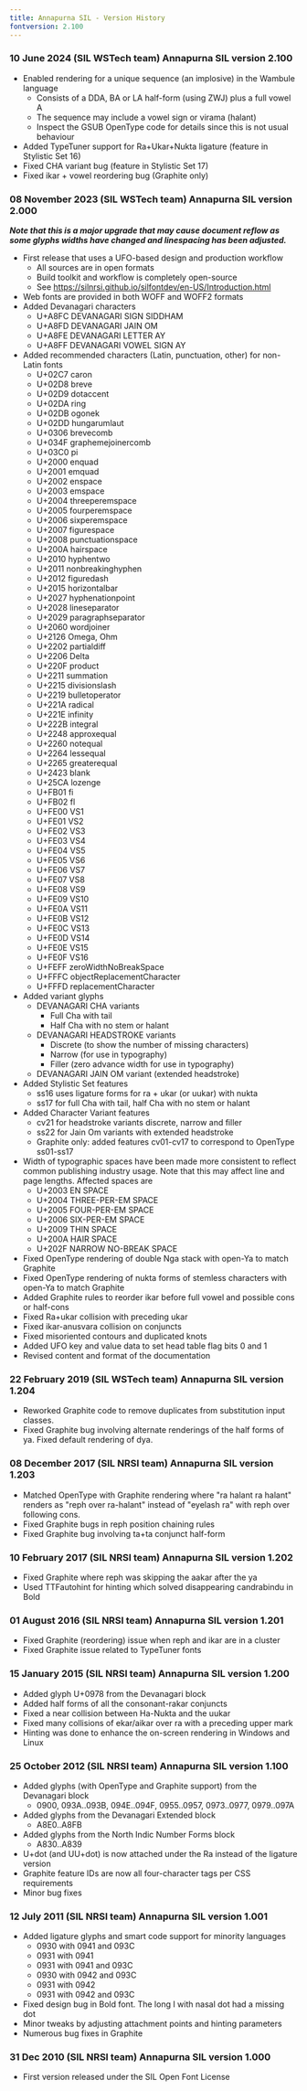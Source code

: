 ```yaml
---
title: Annapurna SIL - Version History
fontversion: 2.100
---
```

### 10 June 2024 (SIL WSTech team)  Annapurna SIL version 2.100
- Enabled rendering for a unique sequence (an implosive) in the Wambule language
  - Consists of a DDA, BA or LA half-form (using ZWJ) plus a full vowel A
  - The sequence may include a vowel sign or virama (halant)
  - Inspect the GSUB OpenType code for details since this is not usual behaviour
- Added TypeTuner support for Ra+Ukar+Nukta ligature (feature in Stylistic Set 16)
- Fixed CHA variant bug (feature in Stylistic Set 17)
- Fixed ikar + vowel reordering bug (Graphite only)

### 08 November 2023 (SIL WSTech team)  Annapurna SIL version 2.000
***Note that this is a major upgrade that may cause document reflow as
some glyphs widths have changed and linespacing has been adjusted.***

- First release that uses a UFO-based design and production workflow
  - All sources are in open formats
  - Build toolkit and workflow is completely open-source
  - See https://silnrsi.github.io/silfontdev/en-US/Introduction.html
- Web fonts are provided in both WOFF and WOFF2 formats
- Added Devanagari characters
  - U+A8FC DEVANAGARI SIGN SIDDHAM
  - U+A8FD DEVANAGARI JAIN OM
  - U+A8FE DEVANAGARI LETTER AY
  - U+A8FF DEVANAGARI VOWEL SIGN AY
- Added recommended characters (Latin, punctuation, other) for non-Latin fonts
  - U+02C7 caron
  - U+02D8 breve
  - U+02D9 dotaccent
  - U+02DA ring
  - U+02DB ogonek
  - U+02DD hungarumlaut
  - U+0306 brevecomb
  - U+034F graphemejoinercomb
  - U+03C0 pi
  - U+2000 enquad
  - U+2001 emquad
  - U+2002 enspace
  - U+2003 emspace
  - U+2004 threeperemspace
  - U+2005 fourperemspace
  - U+2006 sixperemspace
  - U+2007 figurespace
  - U+2008 punctuationspace
  - U+200A hairspace
  - U+2010 hyphentwo
  - U+2011 nonbreakinghyphen
  - U+2012 figuredash
  - U+2015 horizontalbar
  - U+2027 hyphenationpoint
  - U+2028 lineseparator
  - U+2029 paragraphseparator
  - U+2060 wordjoiner
  - U+2126 Omega, Ohm
  - U+2202 partialdiff
  - U+2206 Delta
  - U+220F product
  - U+2211 summation
  - U+2215 divisionslash
  - U+2219 bulletoperator
  - U+221A radical
  - U+221E infinity
  - U+222B integral
  - U+2248 approxequal
  - U+2260 notequal
  - U+2264 lessequal
  - U+2265 greaterequal
  - U+2423 blank
  - U+25CA lozenge
  - U+FB01 fi
  - U+FB02 fl
  - U+FE00 VS1
  - U+FE01 VS2
  - U+FE02 VS3
  - U+FE03 VS4
  - U+FE04 VS5
  - U+FE05 VS6
  - U+FE06 VS7
  - U+FE07 VS8
  - U+FE08 VS9
  - U+FE09 VS10
  - U+FE0A VS11
  - U+FE0B VS12
  - U+FE0C VS13
  - U+FE0D VS14
  - U+FE0E VS15
  - U+FE0F VS16
  - U+FEFF zeroWidthNoBreakSpace
  - U+FFFC objectReplacementCharacter
  - U+FFFD replacementCharacter
- Added variant glyphs
  - DEVANAGARI CHA variants
    - Full Cha with tail
    - Half Cha with no stem or halant
  - DEVANAGARI HEADSTROKE variants
    - Discrete (to show the number of missing characters)
    - Narrow (for use in typography)
    - Filler (zero advance width for use in typography)
  - DEVANAGARI JAIN OM variant (extended headstroke)
- Added Stylistic Set features
  - ss16 uses ligature forms for ra + ukar (or uukar) with nukta
  - ss17 for full Cha with tail, half Cha with no stem or halant
- Added Character Variant features
  - cv21 for headstroke variants discrete, narrow and filler
  - ss22 for Jain Om variants with extended headstroke
  - Graphite only: added features cv01-cv17 to correspond to OpenType ss01-ss17
- Width of typographic spaces have been made more consistent to reflect
  common publishing industry usage. Note that this may affect line and page
  lengths. Affected spaces are
  - U+2003 EN SPACE
  - U+2004 THREE-PER-EM SPACE
  - U+2005 FOUR-PER-EM SPACE
  - U+2006 SIX-PER-EM SPACE
  - U+2009 THIN SPACE
  - U+200A HAIR SPACE
  - U+202F NARROW NO-BREAK SPACE
- Fixed OpenType rendering of double Nga stack with open-Ya to match Graphite
- Fixed OpenType rendering of nukta forms of stemless characters with open-Ya 
  to match Graphite
- Added Graphite rules to reorder ikar before full vowel and possible cons 
  or half-cons 
- Fixed Ra+ukar collision with preceding ukar
- Fixed ikar-anusvara collision on conjuncts
- Fixed misoriented contours and duplicated knots
- Added UFO key and value data to set head table flag bits 0 and 1
- Revised content and format of the documentation

### 22 February 2019 (SIL WSTech team)  Annapurna SIL version 1.204
- Reworked Graphite code to remove duplicates from substitution input classes.
- Fixed Graphite bug involving alternate renderings of the half forms of ya. 
  Fixed default rendering of dya.

### 08 December 2017 (SIL NRSI team)  Annapurna SIL version 1.203
- Matched OpenType with Graphite rendering where "ra halant ra halant" renders 
  as "reph over ra-halant" instead of "eyelash ra" with reph over following cons.
- Fixed Graphite bugs in reph position chaining rules
- Fixed Graphite bug involving ta+ta conjunct half-form

### 10 February 2017 (SIL NRSI team)  Annapurna SIL version 1.202
- Fixed Graphite where reph was skipping the aakar after the ya
- Used TTFautohint for hinting which solved disappearing candrabindu in Bold

### 01 August 2016 (SIL NRSI team)  Annapurna SIL version 1.201
- Fixed Graphite (reordering) issue when reph and ikar are in a cluster
- Fixed Graphite issue related to TypeTuner fonts

### 15 January 2015 (SIL NRSI team)  Annapurna SIL version 1.200
- Added glyph U+0978 from the Devanagari block
- Added half forms of all the consonant-rakar conjuncts
- Fixed a near collision between Ha-Nukta and the uukar
- Fixed many collisions of ekar/aikar over ra with a preceding upper mark
- Hinting was done to enhance the on-screen rendering in Windows and Linux

### 25 October 2012 (SIL NRSI team)  Annapurna SIL version 1.100
- Added glyphs (with OpenType and Graphite support) from the Devanagari block
  - 0900, 093A..093B, 094E..094F, 0955..0957, 0973..0977, 0979..097A
- Added glyphs from the Devanagari Extended block
  - A8E0..A8FB
- Added glyphs from the North Indic Number Forms block
  - A830..A839
- U+dot (and UU+dot) is now attached under the Ra instead of the ligature version
- Graphite feature IDs are now all four-character tags per CSS requirements
- Minor bug fixes

### 12 July 2011 (SIL NRSI team)  Annapurna SIL version 1.001
- Added ligature glyphs and smart code support for minority languages
  - 0930 with 0941 and 093C
  - 0931 with 0941
  - 0931 with 0941 and 093C
  - 0930 with 0942 and 093C
  - 0931 with 0942
  - 0931 with 0942 and 093C
- Fixed design bug in Bold font. The long I with nasal dot had a missing dot
- Minor tweaks by adjusting attachment points and hinting parameters
- Numerous bug fixes in Graphite

### 31 Dec 2010 (SIL NRSI team)  Annapurna SIL version 1.000
- First version released under the SIL Open Font License

